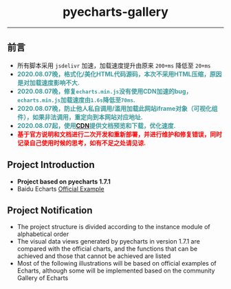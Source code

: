 <h1 align="center">pyecharts-gallery</h1>

---

## 前言

- 所有脚本采用 `jsdelivr` 加速，加载速度提升由原来 `200+ms` 降低至 `20+ms`
- **<font color=#3b9a9c>2020.08.07晚，格式化/美化HTML代码源码，本次不采用HTML压缩，原因是对加载速度影响不大.</font>**
- **<font color=#3b9a9c>2020.08.07晚，修复`echarts.min.js`没有使用CDN加速的bug，`echarts.min.js`加载速度由`1.6s`降低至`70ms`.</font>**
- **<font color=#3b9a9c>2020.08.07晚，防止他人私自调用/滥用加载此网站iframe对象（可视化组件），如果非法调用，重定向到本网站对应地址.</font>**
- **<font color=#3b9a9c>2020.08.07起，使用[CDN](https://cdn.jsdelivr.net/)提供文档预览和下载，优化速度.</font>**
- **<font color=red>基于官方说明和文档进行二次开发和重新部署，并进行维护和修复错误，同时记录自己使用时候的思考，如有不足之处请见谅.</font>**

## Project Introduction

* **Project based on pyecharts 1.7.1**
* Baidu Echarts [Official Example](https://www.echartsjs.com/examples/zh/)

## Project Notification

* The project structure is divided according to the instance module of alphabetical order
* The visual data views generated by pyecharts in version 1.7.1 are compared with the official charts, and the functions that can be achieved and those that cannot be achieved are listed
* Most of the following illustrations will be based on official examples of Echarts, although some will be implemented based on the community Gallery of Echarts
